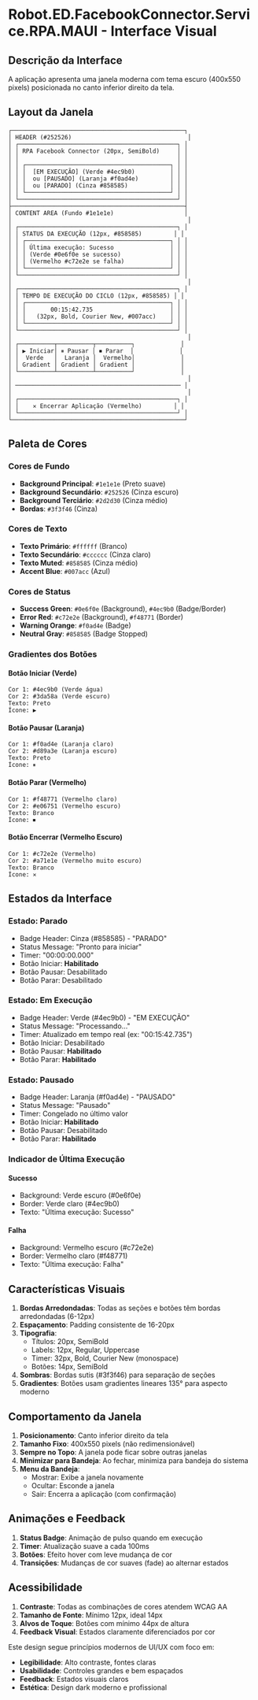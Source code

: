 # Robot.ED.FacebookConnector.Service.RPA.MAUI - Interface Visual

## Descrição da Interface

A aplicação apresenta uma janela moderna com tema escuro (400x550 pixels) posicionada no canto inferior direito da tela.

## Layout da Janela

```
┌─────────────────────────────────────────────────┐
│ HEADER (#252526)                                 │
│ ┌─────────────────────────────────────────────┐ │
│ │ RPA Facebook Connector (20px, SemiBold)     │ │
│ │                                             │ │
│ │ ┌─────────────────────────────────────────┐ │ │
│ │ │  [EM EXECUÇÃO] (Verde #4ec9b0)          │ │ │
│ │ │  ou [PAUSADO] (Laranja #f0ad4e)         │ │ │
│ │ │  ou [PARADO] (Cinza #858585)            │ │ │
│ │ └─────────────────────────────────────────┘ │ │
│ └─────────────────────────────────────────────┘ │
├─────────────────────────────────────────────────┤
│ CONTENT AREA (Fundo #1e1e1e)                    │
│                                                  │
│ ┌─────────────────────────────────────────────┐ │
│ │ STATUS DA EXECUÇÃO (12px, #858585)         │ │
│ │ ┌─────────────────────────────────────────┐ │ │
│ │ │ Última execução: Sucesso                │ │ │
│ │ │ (Verde #0e6f0e se sucesso)              │ │ │
│ │ │ (Vermelho #c72e2e se falha)             │ │ │
│ │ └─────────────────────────────────────────┘ │ │
│ └─────────────────────────────────────────────┘ │
│                                                  │
│ ┌─────────────────────────────────────────────┐ │
│ │ TEMPO DE EXECUÇÃO DO CICLO (12px, #858585) │ │
│ │ ┌─────────────────────────────────────────┐ │ │
│ │ │       00:15:42.735                      │ │ │
│ │ │   (32px, Bold, Courier New, #007acc)    │ │ │
│ │ └─────────────────────────────────────────┘ │ │
│ └─────────────────────────────────────────────┘ │
│                                                  │
│ ┌──────────┬──────────┬──────────┐             │
│ │ ▶ Iniciar│ ⏸ Pausar │ ⏹ Parar  │             │
│ │  Verde   │  Laranja │  Vermelho│             │
│ │ Gradient │ Gradient │ Gradient │             │
│ └──────────┴──────────┴──────────┘             │
│                                                  │
│ ─────────────────────────────────────────────── │
│                                                  │
│ ┌─────────────────────────────────────────────┐ │
│ │    ✕ Encerrar Aplicação (Vermelho)         │ │
│ └─────────────────────────────────────────────┘ │
└─────────────────────────────────────────────────┘
```

## Paleta de Cores

### Cores de Fundo
- **Background Principal**: `#1e1e1e` (Preto suave)
- **Background Secundário**: `#252526` (Cinza escuro)
- **Background Terciário**: `#2d2d30` (Cinza médio)
- **Bordas**: `#3f3f46` (Cinza)

### Cores de Texto
- **Texto Primário**: `#ffffff` (Branco)
- **Texto Secundário**: `#cccccc` (Cinza claro)
- **Texto Muted**: `#858585` (Cinza médio)
- **Accent Blue**: `#007acc` (Azul)

### Cores de Status
- **Success Green**: `#0e6f0e` (Background), `#4ec9b0` (Badge/Border)
- **Error Red**: `#c72e2e` (Background), `#f48771` (Border)
- **Warning Orange**: `#f0ad4e` (Badge)
- **Neutral Gray**: `#858585` (Badge Stopped)

### Gradientes dos Botões

#### Botão Iniciar (Verde)
```
Cor 1: #4ec9b0 (Verde água)
Cor 2: #3da58a (Verde escuro)
Texto: Preto
Ícone: ▶
```

#### Botão Pausar (Laranja)
```
Cor 1: #f0ad4e (Laranja claro)
Cor 2: #d89a3e (Laranja escuro)
Texto: Preto
Ícone: ⏸
```

#### Botão Parar (Vermelho)
```
Cor 1: #f48771 (Vermelho claro)
Cor 2: #e06751 (Vermelho escuro)
Texto: Branco
Ícone: ⏹
```

#### Botão Encerrar (Vermelho Escuro)
```
Cor 1: #c72e2e (Vermelho)
Cor 2: #a71e1e (Vermelho muito escuro)
Texto: Branco
Ícone: ✕
```

## Estados da Interface

### Estado: Parado
- Badge Header: Cinza (#858585) - "PARADO"
- Status Message: "Pronto para iniciar"
- Timer: "00:00:00.000"
- Botão Iniciar: **Habilitado**
- Botão Pausar: Desabilitado
- Botão Parar: Desabilitado

### Estado: Em Execução
- Badge Header: Verde (#4ec9b0) - "EM EXECUÇÃO"
- Status Message: "Processando..."
- Timer: Atualizado em tempo real (ex: "00:15:42.735")
- Botão Iniciar: Desabilitado
- Botão Pausar: **Habilitado**
- Botão Parar: **Habilitado**

### Estado: Pausado
- Badge Header: Laranja (#f0ad4e) - "PAUSADO"
- Status Message: "Pausado"
- Timer: Congelado no último valor
- Botão Iniciar: **Habilitado**
- Botão Pausar: Desabilitado
- Botão Parar: **Habilitado**

### Indicador de Última Execução

#### Sucesso
- Background: Verde escuro (#0e6f0e)
- Border: Verde claro (#4ec9b0)
- Texto: "Última execução: Sucesso"

#### Falha
- Background: Vermelho escuro (#c72e2e)
- Border: Vermelho claro (#f48771)
- Texto: "Última execução: Falha"

## Características Visuais

1. **Bordas Arredondadas**: Todas as seções e botões têm bordas arredondadas (6-12px)
2. **Espaçamento**: Padding consistente de 16-20px
3. **Tipografia**:
   - Títulos: 20px, SemiBold
   - Labels: 12px, Regular, Uppercase
   - Timer: 32px, Bold, Courier New (monospace)
   - Botões: 14px, SemiBold
4. **Sombras**: Bordas sutis (#3f3f46) para separação de seções
5. **Gradientes**: Botões usam gradientes lineares 135° para aspecto moderno

## Comportamento da Janela

1. **Posicionamento**: Canto inferior direito da tela
2. **Tamanho Fixo**: 400x550 pixels (não redimensionável)
3. **Sempre no Topo**: A janela pode ficar sobre outras janelas
4. **Minimizar para Bandeja**: Ao fechar, minimiza para bandeja do sistema
5. **Menu da Bandeja**:
   - Mostrar: Exibe a janela novamente
   - Ocultar: Esconde a janela
   - Sair: Encerra a aplicação (com confirmação)

## Animações e Feedback

1. **Status Badge**: Animação de pulso quando em execução
2. **Timer**: Atualização suave a cada 100ms
3. **Botões**: Efeito hover com leve mudança de cor
4. **Transições**: Mudanças de cor suaves (fade) ao alternar estados

## Acessibilidade

1. **Contraste**: Todas as combinações de cores atendem WCAG AA
2. **Tamanho de Fonte**: Mínimo 12px, ideal 14px
3. **Alvos de Toque**: Botões com mínimo 44px de altura
4. **Feedback Visual**: Estados claramente diferenciados por cor

Este design segue princípios modernos de UI/UX com foco em:
- **Legibilidade**: Alto contraste, fontes claras
- **Usabilidade**: Controles grandes e bem espaçados
- **Feedback**: Estados visuais claros
- **Estética**: Design dark moderno e profissional
